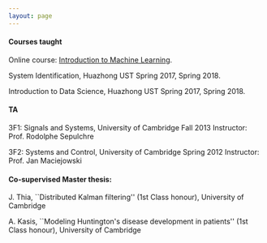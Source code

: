```yaml
---
layout: page
---
```

<h4>Courses taught</h4>

Online course: [Introduction to Machine Learning](https://www.dcxueyuan.com/classDetail/classIntroduce/25/page.html).

System Identification, Huazhong UST Spring 2017, Spring 2018.

Introduction to Data Science, Huazhong UST Spring 2017, Spring 2018.

<h4>TA </h4>

3F1: Signals and Systems, University of Cambridge  Fall 2013
Instructor: Prof. Rodolphe Sepulchre

3F2: Systems and Control, University of Cambridge Spring 2012
Instructor: Prof. Jan Maciejowski


<h4>Co-supervised Master thesis: </h4>

J. Thia, ``Distributed Kalman filtering'' (1st Class honour), University of Cambridge

A. Kasis, ``Modeling Huntington's disease development in patients'' (1st Class honour), University of Cambridge
